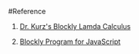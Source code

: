 #Reference
1. [Dr. Kurz's Blockly Lamda Calculus](https://github.com/alexhkurz/BlocklyLambdaCalculus/tree/main)

2. [Blockly Program for JavaScript](https://github.com/google/blockly)
